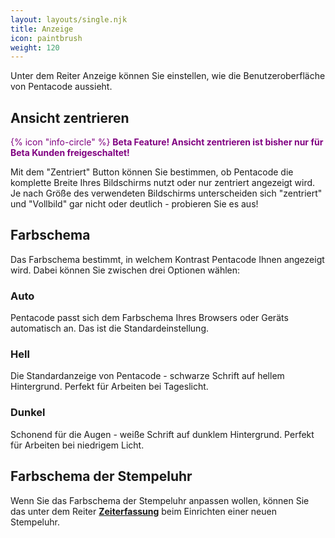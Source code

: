 ```yaml
---
layout: layouts/single.njk
title: Anzeige
icon: paintbrush
weight: 120
---
```


Unter dem Reiter Anzeige können Sie einstellen, wie die Benutzeroberfläche von
Pentacode aussieht. 

## Ansicht zentrieren

<span style="color: purple;"> {% icon "info-circle" %} **Beta Feature! Ansicht zentrieren ist bisher nur für Beta Kunden freigeschaltet!** </span>

Mit dem "Zentriert" Button können Sie bestimmen, ob Pentacode die komplette
Breite Ihres Bildschirms nutzt oder nur zentriert angezeigt wird. Je nach Größe des
verwendeten Bildschirms unterscheiden sich "zentriert" und "Vollbild" gar nicht
oder deutlich - probieren Sie es aus!

## Farbschema

Das Farbschema bestimmt, in welchem Kontrast Pentacode Ihnen angezeigt wird.
Dabei können Sie zwischen drei Optionen wählen:

### Auto

Pentacode passt sich dem Farbschema Ihres Browsers oder Geräts automatisch an. Das ist die Standardeinstellung.

### Hell

Die Standardanzeige von Pentacode - schwarze Schrift auf hellem Hintergrund. Perfekt für Arbeiten bei Tageslicht.

### Dunkel

Schonend für die Augen - weiße Schrift auf dunklem Hintergrund. Perfekt für Arbeiten bei niedrigem Licht.

## Farbschema der Stempeluhr

Wenn Sie das Farbschema der Stempeluhr anpassen wollen, können Sie das unter dem Reiter [**Zeiterfassung**](/handbuch/zeiterfassung) beim Einrichten einer neuen Stempeluhr.
 